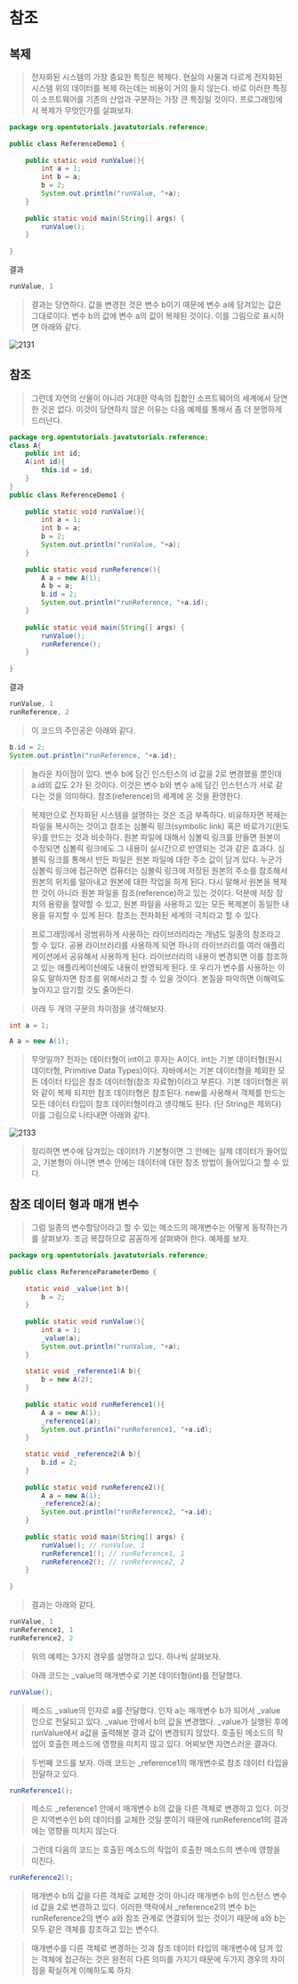 참조
=
복제
-
> 전자화된 시스템의 가장 중요한 특징은 복제다. 현실의 사물과 다르게 전자화된 시스템 위의 데이터를 복제 하는데는 비용이 거의 들지 않는다. 바로 이러한 특징이 소프트웨어를 기존의 산업과 구분하는 가장 큰 특징일 것이다. 프로그래밍에서 복제가 무엇인가를 살펴보자.
```java
package org.opentutorials.javatutorials.reference;
 
public class ReferenceDemo1 {
 
    public static void runValue(){
        int a = 1;
        int b = a;
        b = 2;
        System.out.println("runValue, "+a); 
    }
 
    public static void main(String[] args) {
        runValue();
    }
 
}
```
결과
```java
runValue, 1
```
> 결과는 당연하다. 값을 변경한 것은 변수 b이기 때문에 변수 a에 담겨있는 값은 그대로이다. 변수 b의 값에 변수 a의 값이 복제된 것이다. 이를 그림으로 표시하면 아래와 같다.

![2131](https://user-images.githubusercontent.com/23206749/53066501-81369700-3513-11e9-840e-72b11e9963de.png)

참조
-
> 그런데 자연의 산물이 아니라 거대한 약속의 집합인 소프트웨어의 세계에서 당연한 것은 없다. 이것이 당연하지 않은 이유는 다음 예제를 통해서 좀 더 분명하게 드러난다.
```java
package org.opentutorials.javatutorials.reference;
class A{
    public int id;
    A(int id){
        this.id = id;
    }
}
public class ReferenceDemo1 {
 
    public static void runValue(){
        int a = 1;
        int b = a;
        b = 2;
        System.out.println("runValue, "+a); 
    }
     
    public static void runReference(){
        A a = new A(1);
        A b = a;
        b.id = 2;
        System.out.println("runReference, "+a.id);      
    }
 
    public static void main(String[] args) {
        runValue();
        runReference();
    }
 
}
```
결과
```java
runValue, 1
runReference, 2
```
> 이 코드의 주인공은 아래와 같다.
```java
b.id = 2;
System.out.println("runReference, "+a.id);  
```
> 놀라운 차이점이 있다. 변수 b에 담긴 인스턴스의 id 값을 2로 변경했을 뿐인데 a.id의 값도 2가 된 것이다. 이것은 변수 b와 변수 a에 담긴 인스턴스가 서로 같다는 것을 의미하다. 참조(reference)의 세계에 온 것을 환영한다.

> 복제만으로 전자화된 시스템을 설명하는 것은 조금 부족하다. 비유하자면 복제는 파일을 복사하는 것이고 참조는 심볼릭 링크(symbolic link) 혹은 바로가기(윈도우)를 만드는 것과 비슷하다. 원본 파일에 대해서 심볼릭 링크를 만들면 원본이 수정되면 심볼릭 링크에도 그 내용이 실시간으로 반영되는 것과 같은 효과다. 심볼릭 링크를 통해서 만든 파일은 원본 파일에 대한 주소 값이 담겨 있다. 누군가 심볼릭 링크에 접근하면 컴퓨터는 심볼릭 링크에 저장된 원본의 주소를 참조해서 원본의 위치를 알아내고 원본에 대한 작업을 하게 된다. 다시 말해서 원본을 복제한 것이 아니라 원본 파일을 참조(reference)하고 있는 것이다. 덕분에 저장 장치의 용량을 절약할 수 있고, 원본 파일을 사용하고 있는 모든 복제본이 동일한 내용을 유지할 수 있게 된다. 참조는 전자화된 세계의 극치라고 할 수 있다.

> 프로그래밍에서 광범위하게 사용하는 라이브러리라는 개념도 일종의 참조라고 할 수 있다. 공용 라이브러리를 사용하게 되면 하나의 라이브러리를 여러 애플리케이션에서 공유해서 사용하게 된다. 라이브러리의 내용이 변경되면 이를 참조하고 있는 애플리케이션에도 내용이 반영되게 된다. 또 우리가 변수를 사용하는 이유도 말하자면 참조를 위해서라고 할 수 있을 것이다. 본질을 파악하면 이해력도 높아지고 암기할 것도 줄어든다.

> 아래 두 개의 구문의 차이점을 생각해보자.
```java
int a = 1;
```
```java
A a = new A(1);
```
> 무엇일까? 전자는 데이터형이 int이고 후자는 A이다. int는 기본 데이터형(원시 데이터형, Primitive Data Types)이다. 자바에서는 기본 데이터형을 제외한 모든 데이터 타입은 참조 데이터형(참조 자료형)이라고 부른다. 기본 데이터형은 위와 같이 복제 되지만 참조 데이터형은 참조된다. new를 사용해서 객체를 만드는 모든 데이터 타입이 참조 데이터형이라고 생각해도 된다. (단 String은 제외다) 이를 그림으로 나타내면 아래와 같다.

![2133](https://user-images.githubusercontent.com/23206749/53066590-e9857880-3513-11e9-9ae6-3b18fe9e5900.png)

> 정리하면 변수에 담겨있는 데이터가 기본형이면 그 안에는 실제 데이터가 들어있고, 기본형이 아니면 변수 안에는 데이터에 대한 참조 방법이 들어있다고 할 수 있다.

참조 데이터 형과 매개 변수
-
> 그럼 일종의 변수할당이라고 할 수 있는 메소드의 매개변수는 어떻게 동작하는가를 살펴보자. 조금 복잡하므로 꼼꼼하게 살펴봐야 한다. 예제를 보자.
```java
package org.opentutorials.javatutorials.reference;
 
public class ReferenceParameterDemo {
     
    static void _value(int b){
        b = 2;
    }
     
    public static void runValue(){
        int a = 1;
        _value(a);
        System.out.println("runValue, "+a);
    }
     
    static void _reference1(A b){
        b = new A(2);
    }
     
    public static void runReference1(){
        A a = new A(1);
        _reference1(a);
        System.out.println("runReference1, "+a.id);     
    }
     
    static void _reference2(A b){
        b.id = 2;
    }
 
    public static void runReference2(){
        A a = new A(1);
        _reference2(a);
        System.out.println("runReference2, "+a.id);     
    }
     
    public static void main(String[] args) {
        runValue(); // runValue, 1
        runReference1(); // runReference1, 1
        runReference2(); // runReference2, 2
    }
 
}
```
> 결과는 아래와 같다.
```java
runValue, 1
runReference1, 1
runReference2, 2
```
> 위의 예제는 3가지 경우를 설명하고 있다. 하나씩 살펴보자. 

> 아래 코드는 _value의 매개변수로 기본 데이터형(int)를 전달했다. 
```java
runValue();
```
> 메소드 _value의 인자로 a를 전달했다. 인자 a는 매개변수 b가 되어서 _value 안으로 전달되고 있다. _value 안에서 b의 값을 변경했다. _value가 실행된 후에 runValue에서 a값을 출력해본 결과 값이 변경되지 않았다. 호출된 메소드의 작업이 호출한 메소드에 영향을 미치지 않고 있다. 어찌보면 자연스러운 결과다.

> 두번째 코드를 보자. 아래 코드는 _reference1의 매개변수로 참조 데이터 타입을 전달하고 있다. 
```java
runReference1();
```
> 메소드 _reference1 안에서 매개변수 b의 값을 다른 객체로 변경하고 있다. 이것은 지역변수인 b의 데이터를 교체한 것일 뿐이기 때문에 runReference1의 결과에는 영향을 미치지 않는다. 

> 그런데 다음의 코드는 호출된 메소드의 작업이 호출한 메소드의 변수에 영향을 미친다. 
```java
runReference2();
```
> 매개변수 b의 값을 다른 객체로 교체한 것이 아니라 매개변수 b의 인스턴스 변수 id 값을 2로 변경하고 있다. 이러한 맥락에서 _reference2의 변수 b는 runReference2의 변수 a와 참조 관계로 연결되어 있는 것이기 때문에 a와 b는 모두 같은 객체를 참조하고 있는 변수다.

> 매개변수를 다른 객체로 변경하는 것과 참조 데이터 타입의 매개변수에 담겨 있는 객체에 접근하는 것은 완전히 다른 의미를 가지기 때문에 두가지 경우의 차이점을 확실하게 이해하도록 하자.
